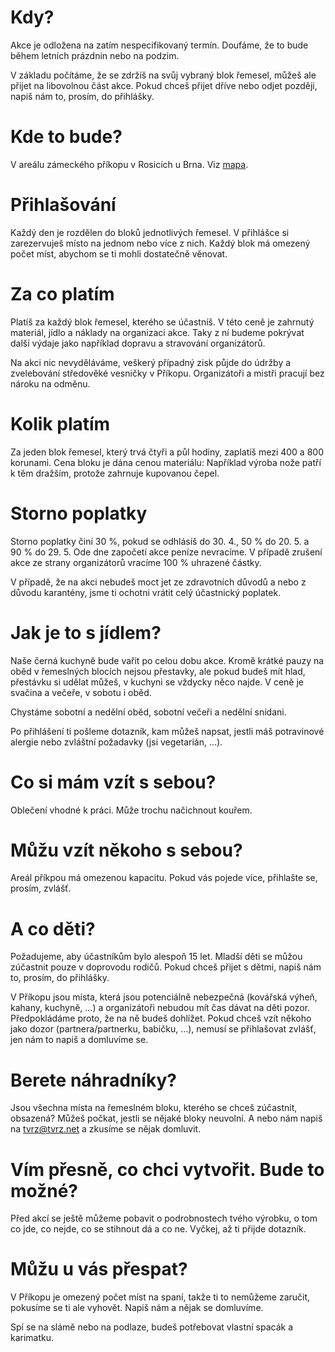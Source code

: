 # Kdy?
Akce je odložena na zatím nespecifikovaný termín. Doufáme, že to bude během letních prázdnin nebo na podzim.

V&nbsp;základu počítáme, že se zdržíš na svůj vybraný blok řemesel,
můžeš ale přijet na libovolnou část akce. Pokud chceš přijet dříve
nebo odjet později, napiš nám to, prosím, do přihlášky.

# Kde to bude?
V&nbsp;areálu zámeckého příkopu v&nbsp;Rosicích u&nbsp;Brna.
Viz <a href="https://www.mapy.cz/s/3quqR">mapa</a>.

# Přihlašování
Každý den je rozdělen do bloků jednotlivých řemesel. V&nbsp;přihlášce
si zarezervuješ místo na jednom nebo více z&nbsp;nich. Každý blok
má omezený počet míst, abychom se ti mohli dostatečně věnovat.

# Za co platím
Platíš za každý blok řemesel, kterého se účastníš. V&nbsp;této ceně je
zahrnutý materiál, jídlo a náklady na organizaci akce. Taky z&nbsp;ní
budeme pokrývat další výdaje jako například dopravu a stravování
organizátorů.

Na akci nic nevyděláváme, veškerý případný zisk půjde do údržby
a zvelebování středověké vesničky v&nbsp;Příkopu.
Organizátoři a mistři pracují bez nároku na odměnu.

# Kolik platím
Za jeden blok řemesel, který trvá čtyři a půl hodiny, zaplatíš mezi 400 a 800 korunami.
Cena bloku je dána cenou materiálu: Například výroba nože patří k těm dražším,
protože zahrnuje kupovanou čepel.

# Storno poplatky
Storno poplatky činí 30&nbsp;%, pokud se odhlásíš do 30.&nbsp;4.,
50&nbsp;% do 20.&nbsp;5. a 90&nbsp;% do 29.&nbsp;5. Ode dne započetí
akce peníze nevracíme. V&nbsp;případě zrušení akce ze strany
organizátorů vracíme 100&nbsp;% uhrazené částky.

V případě, že na akci nebudeš moct jet ze zdravotních důvodů a nebo z důvodu karantény,
jsme ti ochotni vrátit celý účastnický poplatek.

# Jak je to s&nbsp;jídlem?
Naše černá kuchyně bude vařit po celou dobu akce. Kromě krátké pauzy na oběd
v&nbsp;řemeslných blocích nejsou přestavky, ale pokud budeš mít hlad,
přestávku si udělat můžeš, v&nbsp;kuchyni se vždycky něco najde. V&nbsp;ceně
je svačina a večeře, v&nbsp;sobotu i oběd.

Chystáme sobotní a nedělní oběd, sobotní večeři a nedělní snídani.

Po přihlášení ti pošleme dotazník, kam můžeš napsat, jestli máš potravinové
alergie nebo zvláštní požadavky (jsi vegetarián, &hellip;).

# Co si mám vzít s&nbsp;sebou?
Oblečení vhodné k&nbsp;práci. Může trochu načichnout kouřem.

# Můžu vzít někoho s&nbsp;sebou?
Areál příkpou má omezenou kapacitu. Pokud vás pojede více, přihlašte se, prosím, zvlášť.

# A&nbsp;co děti?
Požadujeme, aby účastníkům bylo alespoň 15 let. Mladší děti se můžou zúčastnit
pouze v&nbsp;doprovodu rodičů. Pokud chceš přijet s&nbsp;dětmi, napiš nám to,
prosím, do přihlášky.

V&nbsp;Příkopu jsou místa, která jsou potenciálně nebezpečná (kovářská výheň,
kahany, kuchyně, &hellip;) a organizátoři nebudou mít čas dávat na děti pozor.
Předpokládáme proto, že na ně budeš dohlížet. Pokud chceš vzít někoho jako
dozor (partnera/partnerku, babičku, &hellip;), nemusí se přihlašovat zvlášť,
jen nám to napiš a domluvíme se.

# Berete náhradníky?
Jsou všechna místa na řemeslném bloku, kterého se chceš zúčastnit, obsazená?
Můžeš počkat, jestli se nějaké bloky neuvolní. A&nbsp;nebo nám napiš na
<a href="mailto:tvrz@tvrz.net">tvrz@tvrz.net</a> a zkusíme se nějak domluvit.

# Vím přesně, co chci vytvořit. Bude to možné?
Před akcí se ještě můžeme pobavit o&nbsp;podrobnostech tvého výrobku,
o&nbsp;tom co jde, co nejde, co se stihnout dá a co ne. Vyčkej,
až ti přijde dotazník.

# Můžu u&nbsp;vás přespat?
V&nbsp;Příkopu je omezený počet míst na spaní, takže ti to nemůžeme zaručit,
pokusíme se ti ale vyhovět. Napiš nám a nějak se domluvíme.

Spí se na slámě nebo na podlaze, budeš potřebovat vlastní spacák a karimatku.
